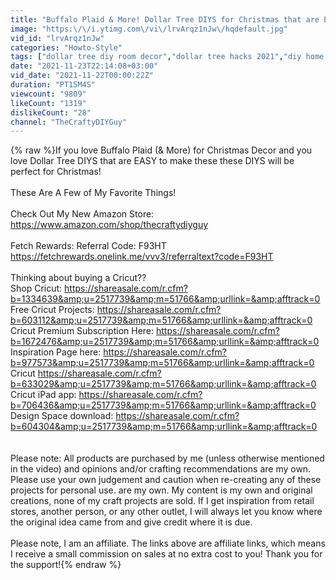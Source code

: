 ```yaml
---
title: "Buffalo Plaid & More! Dollar Tree DIYS for Christmas that are EASY to make! Perfect for Christmas!"
image: "https:\/\/i.ytimg.com\/vi\/lrvArqz1nJw\/hqdefault.jpg"
vid_id: "lrvArqz1nJw"
categories: "Howto-Style"
tags: ["dollar tree diy room decor","dollar tree hacks 2021","diy home decorating projects"]
date: "2021-11-23T22:14:08+03:00"
vid_date: "2021-11-22T00:00:22Z"
duration: "PT15M4S"
viewcount: "9809"
likeCount: "1319"
dislikeCount: "28"
channel: "TheCraftyDIYGuy"
---
```

{% raw %}If you love Buffalo Plaid (&amp; More) for Christmas Decor and you love Dollar Tree DIYS that are EASY to make these these DIYS will be perfect for Christmas!<br /><br />These Are A Few of My Favorite Things!<br /><br />Check Out My New Amazon Store:  <br /><a rel="nofollow" target="blank" href="https://www.amazon.com/shop/thecraftydiyguy">https://www.amazon.com/shop/thecraftydiyguy</a><br /><br />Fetch Rewards: Referral Code: F93HT <br /><a rel="nofollow" target="blank" href="https://fetchrewards.onelink.me/vvv3/referraltext?code=F93HT">https://fetchrewards.onelink.me/vvv3/referraltext?code=F93HT</a><br /><br />Thinking about buying a Cricut??<br />Shop Cricut: <a rel="nofollow" target="blank" href="https://shareasale.com/r.cfm?b=1334639&amp;u=2517739&amp;m=51766&amp;urllink=&amp;afftrack=0">https://shareasale.com/r.cfm?b=1334639&amp;u=2517739&amp;m=51766&amp;urllink=&amp;afftrack=0</a><br />Free Cricut Projects: <a rel="nofollow" target="blank" href="https://shareasale.com/r.cfm?b=603112&amp;u=2517739&amp;m=51766&amp;urllink=&amp;afftrack=0">https://shareasale.com/r.cfm?b=603112&amp;u=2517739&amp;m=51766&amp;urllink=&amp;afftrack=0</a><br />Cricut Premium Subscription Here: <a rel="nofollow" target="blank" href="https://shareasale.com/r.cfm?b=1672476&amp;u=2517739&amp;m=51766&amp;urllink=&amp;afftrack=0">https://shareasale.com/r.cfm?b=1672476&amp;u=2517739&amp;m=51766&amp;urllink=&amp;afftrack=0</a><br />Inspiration Page here: <a rel="nofollow" target="blank" href="https://shareasale.com/r.cfm?b=977573&amp;u=2517739&amp;m=51766&amp;urllink=&amp;afftrack=0">https://shareasale.com/r.cfm?b=977573&amp;u=2517739&amp;m=51766&amp;urllink=&amp;afftrack=0</a><br />Cricut <a rel="nofollow" target="blank" href="https://shareasale.com/r.cfm?b=633029&amp;u=2517739&amp;m=51766&amp;urllink=&amp;afftrack=0">https://shareasale.com/r.cfm?b=633029&amp;u=2517739&amp;m=51766&amp;urllink=&amp;afftrack=0</a><br />Cricut iPad app: <a rel="nofollow" target="blank" href="https://shareasale.com/r.cfm?b=706436&amp;u=2517739&amp;m=51766&amp;urllink=&amp;afftrack=0">https://shareasale.com/r.cfm?b=706436&amp;u=2517739&amp;m=51766&amp;urllink=&amp;afftrack=0</a><br />Design Space download: <a rel="nofollow" target="blank" href="https://shareasale.com/r.cfm?b=604304&amp;u=2517739&amp;m=51766&amp;urllink=&amp;afftrack=0">https://shareasale.com/r.cfm?b=604304&amp;u=2517739&amp;m=51766&amp;urllink=&amp;afftrack=0</a><br /><br /><br />Please note: All products are purchased by me (unless otherwise mentioned in the video) and opinions and/or crafting recommendations are my own. Please use your own judgement and caution when re-creating any of these projects for personal use.  are my own. My content is my own and original creations, none of my craft projects are sold. If I get inspiration from retail stores, another person, or any other outlet, I will always let you know where the original idea came from and give credit where it is due.  <br /><br />Please note, I am an affiliate. The links above are affiliate links, which means I receive a small commission on sales at no extra cost to you! Thank you for the support!{% endraw %}
